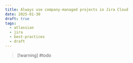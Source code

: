 ```yaml
---
title: Always use company-managed projects in Jira Cloud
date: 2025-01-30
draft: true
tags:
  - atlassian
  - jira
  - best-practices
  - draft
---
```


> [!warning] #todo 

